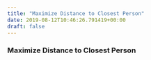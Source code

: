 ```yaml
---
title: "Maximize Distance to Closest Person"
date: 2019-08-12T10:46:26.791419+00:00
draft: false
---
```


### Maximize Distance to Closest Person
